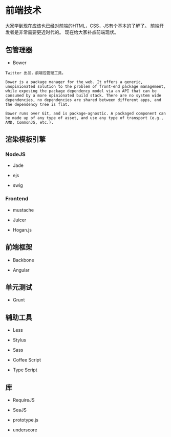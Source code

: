 # 前端技术

大家学到现在应该也已经对前端的HTML，CSS，JS有个基本的了解了。
前端开发者是非常需要更近时代的。
现在给大家补点前端现状。

## 包管理器

- Bower

```
Twitter 出品，前端包管理工具。

Bower is a package manager for the web. It offers a generic, unopinionated solution to the problem of front-end package management, while exposing the package dependency model via an API that can be consumed by a more opinionated build stack. There are no system wide dependencies, no dependencies are shared between different apps, and the dependency tree is flat.

Bower runs over Git, and is package-agnostic. A packaged component can be made up of any type of asset, and use any type of transport (e.g., AMD, CommonJS, etc.).
```

## 渲染模板引擎

### NodeJS

- Jade

- ejs

- swig

### Frontend

- mustache

- Juicer

- Hogan.js

## 前端框架

- Backbone

- Angular

## 单元测试

- Grunt

## 辅助工具

- Less

- Stylus

- Sass

- Coffee Script

- Type Script

## 库

- RequireJS

- SeaJS

- prototype.js

- underscore
